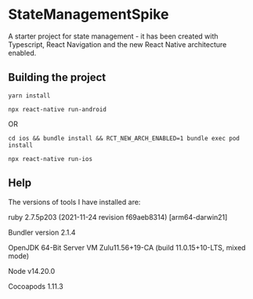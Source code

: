 # StateManagementSpike
A starter project for state management - it has been created with Typescript, React Navigation and the new React Native architecture enabled.

## Building the project
`yarn install`

`npx react-native run-android`

OR

`cd ios && bundle install && RCT_NEW_ARCH_ENABLED=1 bundle exec pod install`

`npx react-native run-ios`

## Help

The versions of tools I have installed are:

ruby 2.7.5p203 (2021-11-24 revision f69aeb8314) [arm64-darwin21]

Bundler version 2.1.4

OpenJDK 64-Bit Server VM Zulu11.56+19-CA (build 11.0.15+10-LTS, mixed mode)

Node v14.20.0

Cocoapods 1.11.3
